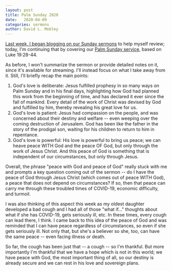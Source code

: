 ```yaml
---
layout: post
title: Palm Sunday 2020
date:   2020-04-09
categories: sermons
author: David L. Mobley
---
```


[Last week, I began blogging on our Sunday sermons](https://heisfaithful.github.io/sermons/2020/04/02/sermon.html) to help myself review; today, I'm continuing that by covering our [Palm Sunday service](https://www.youtube.com/watch?v=TXL9h96d48I), based on Luke 19:28-44.

As before, I won't summarize the sermon or provide detailed notes on it, since it's available for streaming. I'll instead focus on what I take away from it. Still, I'll briefly recap the main points:
1. God's love is deliberate: Jesus fulfilled prophesy in so many ways on Palm Sunday and in his final days, highlighting how God had planned this work from the beginning of time, and has declared it ever since the fall of mankind. Every detail of the work of Christ was devised by God and fulfilled by him, thereby revealing his great love for us.
2. God's love is patient: Jesus had compassion on the people, and was concerned about their destiny and welfare -- even weeping over the coming destruction of Jerusalem. God has been like the father in the story of the prodigal son, waiting for his children to return to him in repentance.
3. God's love is powerful: His love is powerful to bring us peace; we can heave peace WITH God and the peace OF God, but only through the work of Jesus Christ. And this peace of God is something that is independent of our circumstances, but only through Jesus.

Overall, the phrase "peace with God and peace of God" really stuck with me and prompts a key question coming out of the sermon -- do I have the peace of God through Jesus Christ (which comes out of peace WITH God), a peace that does not depend on circumstances? If so, then that peace can carry me through these troubled times of COVID-19, economic difficulty, and turmoil.

I was also thinking of this aspect this week as my oldest daughter developed a bad cough and I had all of those "what if..." thoughts about what if she has COVID-19, gets seriously ill, etc. In these times, every cough can lead there, I think. I came back to this idea of the peace of God and was reminded that I can have peace regardless of circumstances, so even if she gets seriously ill. Not only that, but she's a believer so she, too, can have the same peace -- even facing illness or death.

So far, the cough has been just that -- a cough -- so I'm thankful. But more importantly I'm thankful that we have a hope which is not in this world; we have peace with God, the most important thing of all, so our destiny is already secure and we can rest in his love and sovereign plans.
